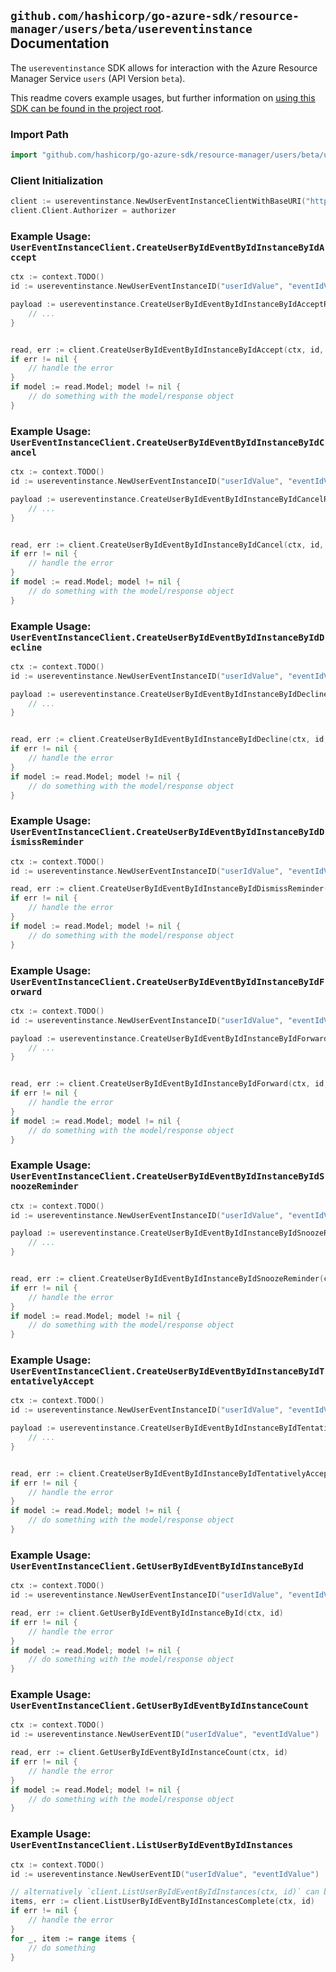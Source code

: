 
## `github.com/hashicorp/go-azure-sdk/resource-manager/users/beta/usereventinstance` Documentation

The `usereventinstance` SDK allows for interaction with the Azure Resource Manager Service `users` (API Version `beta`).

This readme covers example usages, but further information on [using this SDK can be found in the project root](https://github.com/hashicorp/go-azure-sdk/tree/main/docs).

### Import Path

```go
import "github.com/hashicorp/go-azure-sdk/resource-manager/users/beta/usereventinstance"
```


### Client Initialization

```go
client := usereventinstance.NewUserEventInstanceClientWithBaseURI("https://management.azure.com")
client.Client.Authorizer = authorizer
```


### Example Usage: `UserEventInstanceClient.CreateUserByIdEventByIdInstanceByIdAccept`

```go
ctx := context.TODO()
id := usereventinstance.NewUserEventInstanceID("userIdValue", "eventIdValue", "eventId1Value")

payload := usereventinstance.CreateUserByIdEventByIdInstanceByIdAcceptRequest{
	// ...
}


read, err := client.CreateUserByIdEventByIdInstanceByIdAccept(ctx, id, payload)
if err != nil {
	// handle the error
}
if model := read.Model; model != nil {
	// do something with the model/response object
}
```


### Example Usage: `UserEventInstanceClient.CreateUserByIdEventByIdInstanceByIdCancel`

```go
ctx := context.TODO()
id := usereventinstance.NewUserEventInstanceID("userIdValue", "eventIdValue", "eventId1Value")

payload := usereventinstance.CreateUserByIdEventByIdInstanceByIdCancelRequest{
	// ...
}


read, err := client.CreateUserByIdEventByIdInstanceByIdCancel(ctx, id, payload)
if err != nil {
	// handle the error
}
if model := read.Model; model != nil {
	// do something with the model/response object
}
```


### Example Usage: `UserEventInstanceClient.CreateUserByIdEventByIdInstanceByIdDecline`

```go
ctx := context.TODO()
id := usereventinstance.NewUserEventInstanceID("userIdValue", "eventIdValue", "eventId1Value")

payload := usereventinstance.CreateUserByIdEventByIdInstanceByIdDeclineRequest{
	// ...
}


read, err := client.CreateUserByIdEventByIdInstanceByIdDecline(ctx, id, payload)
if err != nil {
	// handle the error
}
if model := read.Model; model != nil {
	// do something with the model/response object
}
```


### Example Usage: `UserEventInstanceClient.CreateUserByIdEventByIdInstanceByIdDismissReminder`

```go
ctx := context.TODO()
id := usereventinstance.NewUserEventInstanceID("userIdValue", "eventIdValue", "eventId1Value")

read, err := client.CreateUserByIdEventByIdInstanceByIdDismissReminder(ctx, id)
if err != nil {
	// handle the error
}
if model := read.Model; model != nil {
	// do something with the model/response object
}
```


### Example Usage: `UserEventInstanceClient.CreateUserByIdEventByIdInstanceByIdForward`

```go
ctx := context.TODO()
id := usereventinstance.NewUserEventInstanceID("userIdValue", "eventIdValue", "eventId1Value")

payload := usereventinstance.CreateUserByIdEventByIdInstanceByIdForwardRequest{
	// ...
}


read, err := client.CreateUserByIdEventByIdInstanceByIdForward(ctx, id, payload)
if err != nil {
	// handle the error
}
if model := read.Model; model != nil {
	// do something with the model/response object
}
```


### Example Usage: `UserEventInstanceClient.CreateUserByIdEventByIdInstanceByIdSnoozeReminder`

```go
ctx := context.TODO()
id := usereventinstance.NewUserEventInstanceID("userIdValue", "eventIdValue", "eventId1Value")

payload := usereventinstance.CreateUserByIdEventByIdInstanceByIdSnoozeReminderRequest{
	// ...
}


read, err := client.CreateUserByIdEventByIdInstanceByIdSnoozeReminder(ctx, id, payload)
if err != nil {
	// handle the error
}
if model := read.Model; model != nil {
	// do something with the model/response object
}
```


### Example Usage: `UserEventInstanceClient.CreateUserByIdEventByIdInstanceByIdTentativelyAccept`

```go
ctx := context.TODO()
id := usereventinstance.NewUserEventInstanceID("userIdValue", "eventIdValue", "eventId1Value")

payload := usereventinstance.CreateUserByIdEventByIdInstanceByIdTentativelyAcceptRequest{
	// ...
}


read, err := client.CreateUserByIdEventByIdInstanceByIdTentativelyAccept(ctx, id, payload)
if err != nil {
	// handle the error
}
if model := read.Model; model != nil {
	// do something with the model/response object
}
```


### Example Usage: `UserEventInstanceClient.GetUserByIdEventByIdInstanceById`

```go
ctx := context.TODO()
id := usereventinstance.NewUserEventInstanceID("userIdValue", "eventIdValue", "eventId1Value")

read, err := client.GetUserByIdEventByIdInstanceById(ctx, id)
if err != nil {
	// handle the error
}
if model := read.Model; model != nil {
	// do something with the model/response object
}
```


### Example Usage: `UserEventInstanceClient.GetUserByIdEventByIdInstanceCount`

```go
ctx := context.TODO()
id := usereventinstance.NewUserEventID("userIdValue", "eventIdValue")

read, err := client.GetUserByIdEventByIdInstanceCount(ctx, id)
if err != nil {
	// handle the error
}
if model := read.Model; model != nil {
	// do something with the model/response object
}
```


### Example Usage: `UserEventInstanceClient.ListUserByIdEventByIdInstances`

```go
ctx := context.TODO()
id := usereventinstance.NewUserEventID("userIdValue", "eventIdValue")

// alternatively `client.ListUserByIdEventByIdInstances(ctx, id)` can be used to do batched pagination
items, err := client.ListUserByIdEventByIdInstancesComplete(ctx, id)
if err != nil {
	// handle the error
}
for _, item := range items {
	// do something
}
```
